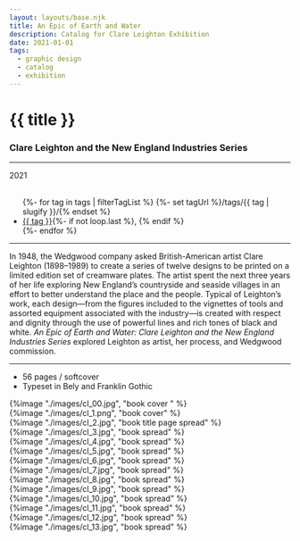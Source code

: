 ```yaml
---
layout: layouts/base.njk
title: An Epic of Earth and Water
description: Catalog for Clare Leighton Exhibition
date: 2021-01-01
tags:
  - graphic design
  - catalog
  - exhibition
---
```


<div class="container">
	<div class="row">
		<div class="col-12 col-12-md col-4-lg">
			<h1>{{ title }}</h1>
            <h3>Clare Leighton and the New England Industries Series</h3>
			<hr>
			<time>2021</time>
			</br></br>
			<ul class="post-metadata">
				{%- for tag in tags | filterTagList %}
				{%- set tagUrl %}/tags/{{ tag | slugify }}/{% endset %}
				<li><a href="{{ tagUrl }}" class="post-tag">{{ tag }}</a>{%- if not loop.last %}, {% endif %}</li>
				{%- endfor %}
			</ul>
			<hr>
		    	<p>In 1948, the Wedgwood company asked British-American artist Clare Leighton (1898–1989) to create a series of twelve designs to be printed on a limited edition set of creamware plates. The artist spent the next three years of her life exploring New England’s countryside and seaside villages in an effort to better understand the place and the people. Typical of Leighton’s work, each design—from the figures included to the vignettes of tools and assorted equipment associated with the industry—is created with respect and dignity through the use of powerful lines and rich tones of black and white. <em>An Epic of Earth and Water: Clare Leighton and the New England Industries Series</em> explored Leighton as artist, her process, and Wedgwood commission.</p>
			<hr>
            <ul class="post-metadata">
                <li>56 pages / softcover</li>
                <li>Typeset in Bely and Franklin Gothic</li>
            </ul>
		</div>
        <div class="col-12 col-12-md col-1-lg"></div>
		<div class="col-12 col-12-md col-6-lg">
            {%image "./images/cl_00.jpg", "book cover " %}
		</div>
        <div class="col-12 col-12-md col-1-lg"></div>
	</div>
    <div class="row">
    	<div class="row">
		<div class="col-12 col-12-md col-2-lg"></div>
		<div class="col-12 col-12-md col-9-lg">
            {%image "./images/cl_1.png", "book cover" %}
        </br>
            {%image "./images/cl_2.jpg", "book title page spread" %}
        </br>
            {%image "./images/cl_3.jpg", "book spread" %}
        </br>
            {%image "./images/cl_4.jpg", "book spread" %}
        </br>
            {%image "./images/cl_5.jpg", "book spread" %}
        </br>
            {%image "./images/cl_6.jpg", "book spread" %}
        </br>
            {%image "./images/cl_7.jpg", "book spread" %}
        </br>
            {%image "./images/cl_8.jpg", "book spread" %}
        </br>
            {%image "./images/cl_9.jpg", "book spread" %}
        </br>
            {%image "./images/cl_10.jpg", "book spread" %}
        </br>
            {%image "./images/cl_11.jpg", "book spread" %}
        </br>
            {%image "./images/cl_12.jpg", "book spread" %}
        </br>
            {%image "./images/cl_13.jpg", "book spread" %}
        </br>
    	<div class="col-12 col-12-md col-1-lg"></div>
    </div>
</div>